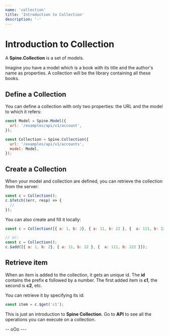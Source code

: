 ```yaml
---
name: 'collection'
title: 'Introduction to Collection'
description: '-'
---
```


# Introduction to Collection

A **Spine.Collection** is a set of models.

Imagine you have a model which is a book with its title and the author's name as properties.
A collection will be the library containing all these books.


## Define a Collection

You can define a collection with only two properties: the URL and the model to which it refers:

```js
const Model = Spine.Model({
  url: '/examples/api/v1/account',
});

const Collection = Spine.Collection({
  url: '/examples/api/v1/accounts',
  model: Model,
});
```

## Create a Collection

When your model and collection are defined, you can retrieve the collection from the server:

```js
const c = Collection();
c.$fetch((err, resp) => {
  //
});
```

You can also create and fill it locally:

```js
const c = Collection([{ a: 1, b: 2}, { a: 11, b: 22 }, {  a: 111, b: 222 }]);

// or:
const c = Collection();
c.$add([{ a: 1, b: 2}, { a: 11, b: 22 }, {  a: 111, b: 222 }]);
```

## Retrieve item

When an item is added to the collection, it gets an unique id. The **id** contains the prefix **c** followed by a number. The first added item is **c1**, the second is **c2**, etc.

You can retrieve it by specifying its id:

```js
const item = c.$get('c1');
```

This is just an introduction to **Spine Collection**. Go to **API** to see all the operations you can execute on a collection.


--  oOo ---
